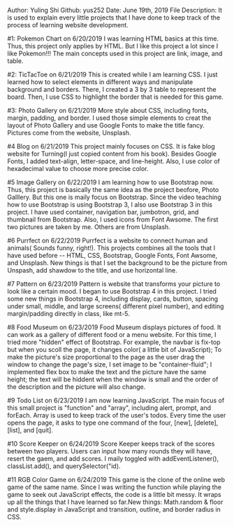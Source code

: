 Author: Yuling Shi
Github: yus252
Date: June 19th, 2019
File Description: It is used to explain every little projects that I have done
to keep track of the process of learning website development.

#1: Pokemon Chart on 6/20/2019
I was learning HTML basics at this time. Thus, this project only applies by
HTML. But I like this project a lot since I like Pokemon!!! The main concepts
used in this project are link, image, and table.


#2: TicTacToe on 6/21/2019
This is created while I am learning CSS. I just learned how to select elements
in different ways and manipulate background and borders. There, I created a 3 by
3 table to represent the board. Then, I use CSS to highlight the border that is 
needed for this game.


#3: Photo Gallery on 6/21/2019
More style about CSS, including fonts, margin, padding, and border. I used
those simple elements to creat the layout of Photo Gallery and use Google Fonts
to make the title fancy. Pictures come from the website, Unsplash.


#4 Blog on 6/21/2019
This project mainly focuses on CSS. It is fake blog website for Turning(I just 
copied content from his book). Besides Google Fonts, I added text-align, 
letter-space, and line-height. Also, I use color of hexadecimal value to choose
more precise color. 


#5 Image Gallery on 6/22/2019
I am learning how to use Bootstrap now. Thus, this project is basically the same
idea as the project beofore, Photo Galllery. But this one is maily focus on
Bootstrap. Since the video teaching how to use Bootstrap is using Bootstrap 3, I
also use Bootstrap 3 in this project. I have used container, navigation bar,
jumbotron, grid, and thumbnail from Bootstrap. Also, I used icons from Font 
Awsome. The first two pictures are taken by me. Others are from Unsplash.


#6 Purrfect on 6/22/2019
Purrfect is a website to connect human and animals( Sounds funny, right!). This
projects combines all the tools that I have used before -- HTML, CSS, Bootstrap,
Google Fonts, Font Awsome, and Unsplash. New things is that I set the background
to be the picture from Unspash, add shawdow to the title, and use horizontal
line.


#7 Pattern on 6/23/2019
Pattern is website that transforms your picture to look like a certain mood. I
began to use Bootstrap 4 in this project. I tried some new things in Bootstrap
4, including display, cards, button, spacing under small, middle, and large
screens( different pixel number), and editing margin/padding directly in class,
like mt-5.

#8 Food Museum on 6/23/2019
Food Museum displays pictures of food. It can work as a gallery of different
food or a menu website. For this time, I tried more "hidden" effect of
Bootstrap. For example, the navbar is fix-top but when you scoll the page, it
changes color( a little bit of JavaScript); To make the picture's size
proportional to the page as the user drag the window to change the page's size,
I set image to be "container-fluid"; I implemented flex box to make the text and
the picture have the same height; the text will be hiddent when the window is
small and the order of the description and the picture will also change.


#9 Todo List on 6/23/2019
I am now learning JavaScript. The main focus of this small project is
"function" and "array", including alert, prompt, and forEach. Array is used to
keep track of the user's todos. Every time the user opens the page, it asks to
type one command of the four, [new], [delete], [list], and [quit].


#10 Score Keeper on 6/24/2019
Score Keeper keeps track of the scores between two players. Users can input how
many rounds they will have, resert the gaem, and add scores. I maily toggled
with addEventListener(), classList.add(), and querySelector("id).


#11 RGB Color Game on 6/24/2019
This game is the clone of the online web game of the same name. Since I was 
writing the function while playing the game to seek out JavaScript effects, the 
code is a little bit messy. It wraps up all the things that I have learned so 
far.New things: Math.random & floor and style.display in JavaScript and
transition, outline, and border radius in CSS.
